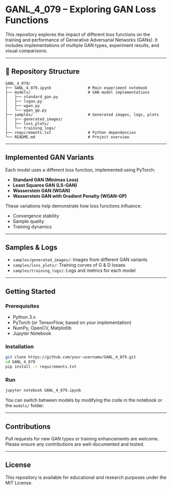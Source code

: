 # GANL_4_079 – Exploring GAN Loss Functions

This repository explores the impact of different loss functions on the training and performance of Generative Adversarial Networks (GANs). It includes implementations of multiple GAN types, experiment results, and visual comparisons.

---

## 📁 Repository Structure

```
GANL_4_079/
├── GANL_4_079.ipynb                # Main experiment notebook
├── models/                         # GAN model implementations
│   ├── standard_gan.py
│   ├── lsgan.py
│   ├── wgan.py
│   └── wgan_gp.py
├── samples/                        # Generated images, logs, plots
│   ├── generated_images/
│   ├── loss_plots/
│   └── training_logs/
├── requirements.txt                # Python dependencies
└── README.md                       # Project overview
```

---

##  Implemented GAN Variants

Each model uses a different loss function, implemented using PyTorch:

- **Standard GAN (Minimax Loss)**
- **Least Squares GAN (LS-GAN)**
- **Wasserstein GAN (WGAN)**
- **Wasserstein GAN with Gradient Penalty (WGAN-GP)**

These variations help demonstrate how loss functions influence:

- Convergence stability  
- Sample quality  
- Training dynamics

---

##  Samples & Logs

- `samples/generated_images/`: Images from different GAN variants
- `samples/loss_plots/`: Training curves of G & D losses
- `samples/training_logs/`: Logs and metrics for each model

---

##  Getting Started

### Prerequisites

- Python 3.x
- PyTorch (or TensorFlow, based on your implementation)
- NumPy, OpenCV, Matplotlib
- Jupyter Notebook

###  Installation

```bash
git clone https://github.com/your-username/GANL_4_079.git
cd GANL_4_079
pip install -r requirements.txt
```

###  Run

```bash
jupyter notebook GANL_4_079.ipynb
```

You can switch between models by modifying the code in the notebook or the `models/` folder.

---

##  Contributions

Pull requests for new GAN types or training enhancements are welcome. Please ensure any contributions are well-documented and tested.

---

##  License

This repository is available for educational and research purposes under the MIT License.

